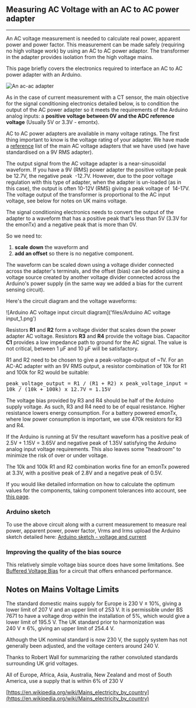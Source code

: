 ## Measuring AC Voltage with an AC to AC power adapter

***

An AC voltage measurement is needed to calculate real power, apparent power and power factor. This measurement can be made safely (requiring no high voltage work) by using an AC to AC power adaptor. The transformer in the adapter provides isolation from the high voltage mains. 

This page briefly covers the electronics required to interface an AC to AC power adapter with an Arduino.

![An ac-ac adapter](files/acpoweradapter.jpg)

As in the case of current measurement with a CT sensor, the main objective for the signal conditioning electronics detailed below, is to condition the output of the AC power adapter so it meets the requirements of the Arduino analog inputs: a **positive voltage between 0V and the ADC reference voltage** (Usually 5V or 3.3V - emontx).

AC to AC power adapters are available in many voltage ratings. The first thing important to know is the voltage rating of your adapter. We have made a [reference](different-acac-power-adapters) list of the main AC voltage adapters that we have used (we have standardised on a 9V RMS adapter). 

The output signal from the AC voltage adapter is a near-sinusoidal waveform. If you have a 9V (RMS) power adapter the positive voltage peak be 12.7V, the negative peak  -12.7V. However, due to the poor voltage regulation with this type of adapter, when the adapter is un-loaded (as in this case), the output is often 10-12V (RMS) giving a peak voltage of  14-17V. The voltage output of the transformer is proportional to the AC input voltage, see below for notes on UK mains voltage.

The signal conditioning electronics needs to convert the output of the adapter to a waveform that has a positive peak that's less than 5V (3.3V for the emonTx) and a negative peak that is more than 0V.

So we need to:

1.  **scale** **down** the waveform and
2.  **add an offset** so there is no negative component.

The waveform can be scaled down using a voltage divider connected across the adapter's terminals, and the offset (bias) can be added using a voltage source created by another voltage divider connected across the Arduino's power supply (in the same way we added a bias for the current sensing circuit). 

Here's the circuit diagram and the voltage waveforms:

![Arduino AC voltage input circuit diagram]('files/Arduino AC voltage input_1.png')

Resistors **R1** and **R2** form a voltage divider that scales down the power adapter AC voltage. Resistors **R3** and **R4** provide the voltage bias. Capacitor **C1** provides a low impedance path to ground for the AC signal. The value is not critical, between 1 μF and 10 μF will be satisfactory.

R1 and R2 need to be chosen to give a peak-voltage-output of ~1V. For an AC-AC adapter with an 9V RMS output, a resistor combination of 10k for R1 and 100k for R2 would be suitable:

<pre>peak_voltage_output = R1 / (R1 + R2) x peak_voltage_input =
10k / (10k + 100k) x 12.7V = 1.15V</pre>

The voltage bias provided by R3 and R4 should be half of the Arduino supply voltage. As such, R3 and R4 need to be of equal resistance. Higher resistance lowers energy consumption. For a battery powered emonTx, where low power consumption is important, we use 470k resistors for R3 and R4.

If the Arduino is running at 5V the resultant waveform has a positive peak of 2.5V + 1.15V = 3.65V and negative peak of 1.35V satisfying the Arduino analog input voltage requirements. This also leaves some "headroom" to minimize the risk of over or under voltage. 

The 10k and 100k R1 and R2 combination works fine for an emonTx powered at 3.3V, with a positive peak of 2.8V and a negative peak of 0.5V.

If you would like detailed information on how to calculate the optimum values for the components, taking component tolerances into account, see [this page](https://openenergymonitor.org/emon/buildingblocks/acac-component-tolerances).

### **Arduino sketch**

To use the above circuit along with a current measurement to measure real power, apparent power, power factor, Vrms and Irms upload the Arduino sketch detailed here: [Arduino sketch - voltage and current](https://openenergymonitor.org/emon/buildingblocks/arduino-sketch-voltage-and-current)

### **Improving the quality of the bias source**

This relatively simple voltage bias source does have some limitations. See [Buffered Voltage Bias](https://openenergymonitor.org/emon/buildingblocks/acac-buffered-voltage-bias) for a circuit that offers enhanced performance.

## Notes on Mains Voltage Limits

The standard domestic mains supply for Europe is 230 V ± 10%, giving a lower limit of 207 V and an upper limit of 253 V. It is permissible under BS 7671 to have a voltage drop within the installation of 5%, which would give a lower limit of 195.5 V.
The UK standard prior to harmonization was 240 V ± 6%, giving an upper limit of 254.4 V.

Although the UK nominal standard is now 230 V, the supply system has not generally been adjusted, and the voltage centers around 240 V.

Thanks to Robert Wall for summarizing the rather convoluted standards surrounding UK grid voltages.

All of Europe, Africa, Asia, Australia, New Zealand and most of South America, use a supply that is within 6% of 230 V

[https://en.wikipedia.org/wiki/Mains_electricity_by_country](https://en.wikipedia.org/wiki/Mains_electricity_by_country)
